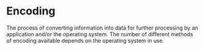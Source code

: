 # Encoding

The process of converting information into data for further processing
by an application and/or the operating system. The number of different
methods of encoding available depends on the operating system in use.
